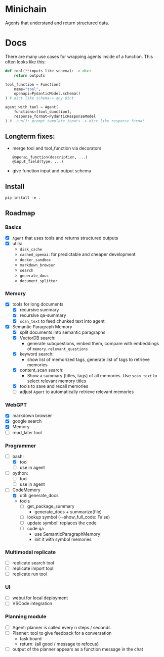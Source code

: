 # Minichain

Agents that understand and return structured data.







# Docs
There are many use cases for wrapping agents inside of a function. This often looks like this:
```python
def tool(**inputs like schema): -> dict
    return outputs

tool_function = Function(
    name="tool",
    openapi=PydanticModel.schema()
) # dict like schema-> any dict

agent_with_tool = Agent(
    functions=[tool_dunction],
    response_format=PydanticResponseModel
) # .run(): prompt_template_inputs -> dict like response_format
```

## Longterm fixes:
- merge tool and tool_function via decorators
    ```
    @openai_function(description, ...)
    @input_field(type, ...)
    ```
- give function input and output schema


## Install
```
pip install -e .
```



## Roadmap
### Basics
- [x] `Agent` that uses tools and returns structured outputs 
- [x] utils:
    - `disk_cache`
    - `cached_openai`: for predictable and cheaper development
    - `docker_sandbox`
    - `markdown_browser`
    - `search`
    - `generate_docs`
    - `document_splitter`
### Memory
- [x] tools for long documents
    - [x] recursive summary
    - [x] recursive qa-summary
    - [x] `scan_text` to feed chunked text into agent
- [x] Semantic Paragraph Memory
    - [x] split documents into semantic paragraphs
    - [x] VectorDB search:
        - generate subquestions, embed them, compare with embeddings of `memory.relevant_questions`
    - [x] keyword search:
        - show list of memorized tags, generate list of tags to retrieve memories
    - [x] content_scan search:
        - Show a summary (titles, tags) of all memories. Use `scan_text` to select relevant memory titles
    - [x] tools to save and recall memories
    - [ ] adjust `Agent` to automatically retrieve relevant memories

### WebGPT
- [x] markdown browser
- [x] google search
- [x] Memory
- [ ] read_later tool

### Programmer
- [ ] bash:
    - [x] tool
    - [ ] use in agent
- [ ] python:
    - [ ] tool
    - [ ] use in agent
- [ ] CodeMemory
    - [x] util: generate_docs
    - tools
        - [ ] get_package_summary
            - generate_docs + summarize(file)
        - [ ] lookup symbol (--show_full_code: False)
        - [ ] update symbol: replaces the code
        - [ ] code qa
            - use SemanticParagraphMemory
            - init it with symbol memories

### Multimodal replicate
- [ ] replicate search tool
- [ ] replicate import tool
- [ ] replicate run tool

### UI
- [ ] webui for local deployment
- [ ] VSCode integration

### Planning module
- [ ] Agent: planner is called every n steps / seconds
- [ ] Planner: tool to give feedback for a conversation
    - task board
    - return: {all good / message to refocus}
- [ ] output of the planner appears as a function message in the chat